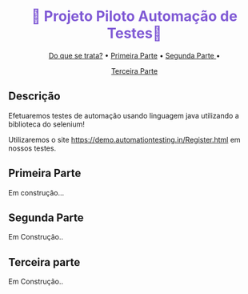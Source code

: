 
<h1 align="center" style="color: #805ad5; font-weight: bold;">🚀 Projeto Piloto Automação de Testes🚀</h1>

<p align="center">
 <a href="#descrição">Do que se trata?</a> • 
 <a href="#parte">Primeira Parte</a> • 
 <a href="#parte">Segunda Parte </a> •
</p>

<p align="center">
  <a href="#parte">Terceira Parte </a>
  </p>



<h2 id="descrição">Descrição </h2>

Efetuaremos testes de automação usando linguagem java utilizando a biblioteca do selenium!

Utilizaremos o site https://demo.automationtesting.in/Register.html em nossos testes.

<h2 id="parte">Primeira Parte </h2>

Em construção...

<h2 id="parte">Segunda Parte  </h2>

Em Construção..


<h2 id="parte">Terceira parte </h2>

Em Construção..




